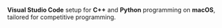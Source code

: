 **Visual Studio Code** setup for **C++** and **Python** programming on **macOS**, tailored for competitive programming.
